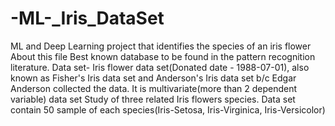 # -ML-_Iris_DataSet
ML and Deep Learning project that identifies the species of an iris flower
About this file
Best known database to be found in the pattern recognition literature. Data set- Iris flower data set(Donated date - 1988-07-01), also known as Fisher's Iris data set and Anderson's Iris data set b/c Edgar Anderson collected the data. It is multivariate(more than 2 dependent variable) data set Study of three related Iris flowers species. Data set contain 50 sample of each species(Iris-Setosa, Iris-Virginica, Iris-Versicolor)
